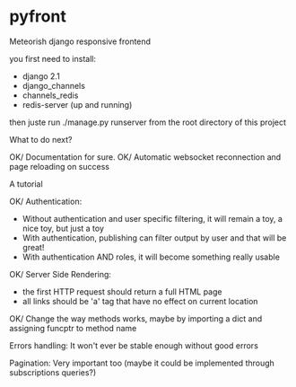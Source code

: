 # pyfront

Meteorish django responsive frontend

you first need to install:
- django 2.1
- django_channels
- channels_redis
- redis-server (up and running)

then juste run ./manage.py runserver from the root directory of this project

What to do next?

OK/ Documentation for sure.
OK/ Automatic websocket reconnection and page reloading on success

A tutorial

OK/ Authentication:
  - Without authentication and user specific filtering, it will remain a toy, a nice toy, but just a toy
  - With authentication, publishing can filter output by user and that will be great!
  - With authentication AND roles, it will become something really usable

OK/ Server Side Rendering:
  - the first HTTP request should return a full HTML page
  - all links should be 'a' tag that have no effect on current location

OK/ Change the way methods works, maybe by importing a dict and assigning funcptr to method name

Errors handling: It won't ever be stable enough without good errors

Pagination: Very important too (maybe it could be implemented through subscriptions queries?)

Transcrypt would be nice to avoid switching to JS..

(S)CSS components?
  - We could make scss-like class to be inherited in components? Seems like a good idea.

